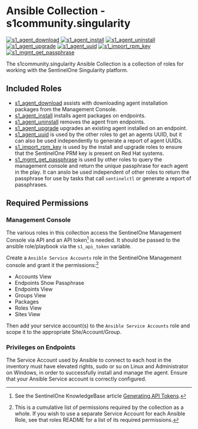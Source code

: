 # Ansible Collection - s1community.singularity

[![s1_agent_download](https://github.com/s1-nathangerhart/ansible-collection-s1singularity/actions/workflows/s1_agent_download.yml/badge.svg)](https://github.com/s1-nathangerhart/ansible-collection-s1singularity/actions/workflows/s1_agent_download.yml)
[![s1_agent_install](https://github.com/s1-nathangerhart/ansible-collection-s1singularity/actions/workflows/s1_agent_install.yml/badge.svg)](https://github.com/s1-nathangerhart/ansible-collection-s1singularity/actions/workflows/s1_agent_install.yml)
[![s1_agent_uninstall](https://github.com/s1-nathangerhart/ansible-collection-s1singularity/actions/workflows/s1_agent_uninstall.yml/badge.svg)](https://github.com/s1-nathangerhart/ansible-collection-s1singularity/actions/workflows/s1_agent_uninstall.yml)
[![s1_agent_upgrade](https://github.com/s1-nathangerhart/ansible-collection-s1singularity/actions/workflows/s1_agent_upgrade.yml/badge.svg)](https://github.com/s1-nathangerhart/ansible-collection-s1singularity/actions/workflows/s1_agent_upgrade.yml)
[![s1_agent_uuid](https://github.com/s1-nathangerhart/ansible-collection-s1singularity/actions/workflows/s1_agent_uuid.yml/badge.svg)](https://github.com/s1-nathangerhart/ansible-collection-s1singularity/actions/workflows/s1_agent_uuid.yml)
[![s1_import_rpm_key](https://github.com/s1-nathangerhart/ansible-collection-s1singularity/actions/workflows/s1_import_rpm_key.yml/badge.svg)](https://github.com/s1-nathangerhart/ansible-collection-s1singularity/actions/workflows/s1_import_rpm_key.yml)
[![s1_mgmt_get_passphrase](https://github.com/s1-nathangerhart/ansible-collection-s1singularity/actions/workflows/s1_mgmt_get_passphrase.yml/badge.svg)](https://github.com/s1-nathangerhart/ansible-collection-s1singularity/actions/workflows/s1_mgmt_get_passphrase.yml)

The s1community.singularity Ansible Collection is a collection of roles for working with the SentinelOne Singularity platform.

## Included Roles

* [s1_agent_download](roles/s1_agent_download/README.md) assists with downloading agent installation packages from the Management Console.
* [s1_agent_install](roles/s1_agent_install/README.md) installs agent packages on endpoints.
* [s1_agent_uninstall](roles/s1_agent_uninstall/README.md) removes the agent from endpoints.
* [s1_agent_upgrade](roles/s1_agent_upgrade/README.md) upgrades an existing agent installed on an endpoint.
* [s1_agent_uuid](roles/s1_agent_uuid/README.md) is used by the other roles to get an agents UUID, but it can also be used independently to generate a report of agent UUIDs.
* [s1_import_rpm_key](roles/s1_import_rpm_key/README.md) is used by the install and upgrade roles to ensure that the SentinelOne PRM key is present on Red Hat systems.
* [s1_mgmt_get_passphrase](roles/s1_mgmt_get_passphrase/README.md) is used by other roles to query the management console and return the unique passphrase for each agent in the play. It can anslo be used independent of other roles to return the passphrase for use by tasks that call `sentinelctl` or generate a report of passphrases.

## Required Permissions

### Management Console

The various roles in this collection access the SentinelOne Management Console via API and an API token[^1] is needed. It should be passed to the ansible role/playbook via the `s1_api_token` variable.

Create a `Ansible Service Accounts` role in the SentinelOne Management console and grant it the permissions:[^2]

* Accounts View
* Endpoints Show Passphrase
* Endpoints View
* Groups View
* Packages
* Roles View
* Sites View

[^1]: See the SentinelOne KnowledgeBase article [Generating API Tokens](https://support.sentinelone.com/hc/en-us/articles/360004195934).
[^2]: This is a cumulative list of permissions required by the collection as a whole. If you wish to use a separate Service Account for each Ansible Role, see that roles README for a list of its required permissions.

Then add your service account(s) to the `Ansible Service Accounts` role and scope it to the appropriate Site/Account/Group.

### Privileges on Endpoints

The Service Account used by Ansible to connect to each host in the inventory must have elevated rights, sudo or su on Linux and Administrator on Windows, in order to successfully install and manage the agent. Ensure that your Ansible Service account is correctly configured.
